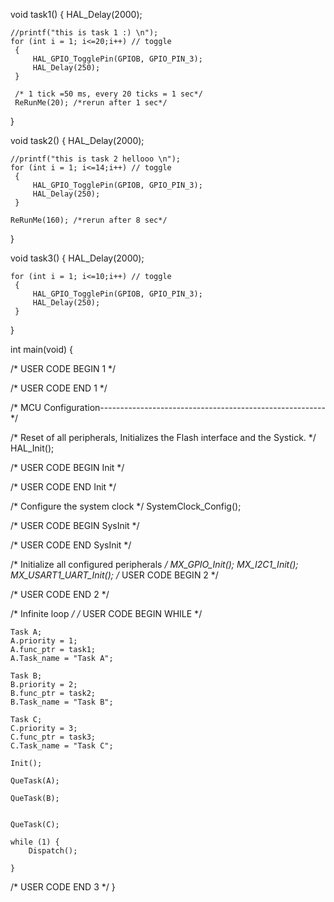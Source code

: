 void task1() {
		HAL_Delay(2000);

	//printf("this is task 1 :) \n");
	for (int i = 1; i<=20;i++) // toggle
	 {
		 HAL_GPIO_TogglePin(GPIOB, GPIO_PIN_3);
		 HAL_Delay(250);
	 }
	
	 /* 1 tick =50 ms, every 20 ticks = 1 sec*/
	 ReRunMe(20); /*rerun after 1 sec*/ 
}

void task2() {
	HAL_Delay(2000);

	//printf("this is task 2 hellooo \n");
	for (int i = 1; i<=14;i++) // toggle
	 {
		 HAL_GPIO_TogglePin(GPIOB, GPIO_PIN_3);
		 HAL_Delay(250);
	 }
	 
	ReRunMe(160); /*rerun after 8 sec*/ 

}

void task3() {
	HAL_Delay(2000);
	
	for (int i = 1; i<=10;i++) // toggle
	 {
		 HAL_GPIO_TogglePin(GPIOB, GPIO_PIN_3);
		 HAL_Delay(250);
	 }
}

int main(void)
{
	
  /* USER CODE BEGIN 1 */

  /* USER CODE END 1 */

  /* MCU Configuration--------------------------------------------------------*/

  /* Reset of all peripherals, Initializes the Flash interface and the Systick. */
  HAL_Init();

  /* USER CODE BEGIN Init */

  /* USER CODE END Init */

  /* Configure the system clock */
  SystemClock_Config();

  /* USER CODE BEGIN SysInit */

  /* USER CODE END SysInit */

  /* Initialize all configured peripherals */
  MX_GPIO_Init();
  MX_I2C1_Init();
  MX_USART1_UART_Init();
  /* USER CODE BEGIN 2 */

  /* USER CODE END 2 */

  /* Infinite loop */
  /* USER CODE BEGIN WHILE */



	Task A;
	A.priority = 1;
	A.func_ptr = task1;
	A.Task_name = "Task A";

	Task B;
	B.priority = 2;
	B.func_ptr = task2;
	B.Task_name = "Task B";

	Task C;
	C.priority = 3;
	C.func_ptr = task3;
	C.Task_name = "Task C";

	Init();

	QueTask(A);

	QueTask(B);


	QueTask(C);

	while (1) {
		Dispatch();

	}
	
  /* USER CODE END 3 */
}